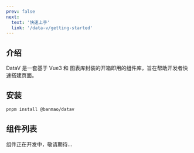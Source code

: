 ```yaml
---
prev: false
next:
  text: '快速上手'
  link: '/data-v/getting-started'
---
```


## 介绍

DataV 是一套基于 Vue3 和 图表库封装的开箱即用的组件库，旨在帮助开发者快速搭建页面。

## 安装

```bash
pnpm install @banmao/datav
```

## 组件列表

组件正在开发中，敬请期待...
